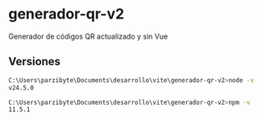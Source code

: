 # generador-qr-v2
Generador de códigos QR actualizado y sin Vue

## Versiones

```bash
C:\Users\parzibyte\Documents\desarrollo\vite\generador-qr-v2>node -v 
v24.5.0

C:\Users\parzibyte\Documents\desarrollo\vite\generador-qr-v2>npm -v
11.5.1
```